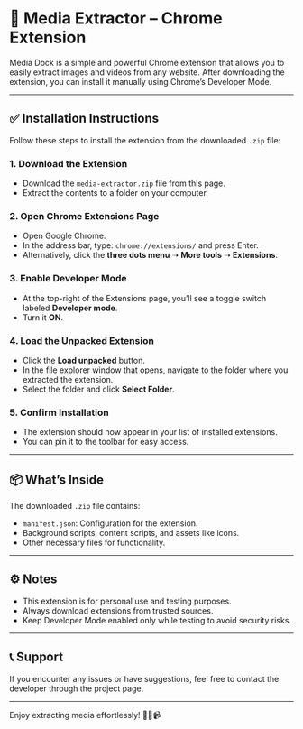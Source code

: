 # 📂 Media Extractor – Chrome Extension

Media Dock is a simple and powerful Chrome extension that allows you to easily extract images and videos from any website. After downloading the extension, you can install it manually using Chrome’s Developer Mode.

---

## ✅ Installation Instructions

Follow these steps to install the extension from the downloaded `.zip` file:

### 1. Download the Extension
- Download the `media-extractor.zip` file from this page.
- Extract the contents to a folder on your computer.

### 2. Open Chrome Extensions Page
- Open Google Chrome.
- In the address bar, type: `chrome://extensions/` and press Enter.
- Alternatively, click the **three dots menu** ➝ **More tools** ➝ **Extensions**.

### 3. Enable Developer Mode
- At the top-right of the Extensions page, you’ll see a toggle switch labeled **Developer mode**.
- Turn it **ON**.

### 4. Load the Unpacked Extension
- Click the **Load unpacked** button.
- In the file explorer window that opens, navigate to the folder where you extracted the extension.
- Select the folder and click **Select Folder**.

### 5. Confirm Installation
- The extension should now appear in your list of installed extensions.
- You can pin it to the toolbar for easy access.

---

## 📦 What’s Inside

The downloaded `.zip` file contains:
- `manifest.json`: Configuration for the extension.
- Background scripts, content scripts, and assets like icons.
- Other necessary files for functionality.

---

## ⚙ Notes
- This extension is for personal use and testing purposes.
- Always download extensions from trusted sources.
- Keep Developer Mode enabled only while testing to avoid security risks.

---

## 📞 Support

If you encounter any issues or have suggestions, feel free to contact the developer through the project page.

---

Enjoy extracting media effortlessly! 🚀📸📹
